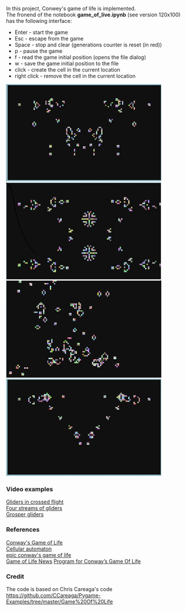 In this project, Conwey's game of life is implemented.    
The fronend of the notebook **game_of_live.ipynb** (see version 120x100)    
has the following interface:   

* Enter - start the game
* Esc   - escape from the game 
* Space - stop and clear (generations counter is reset (in red))
* p     - pause the game
* f     - read the game initial position (opens the file dialog)
* w     - save the  game initial position to the file 
* click - create the cell in the current location
* right click - remove the cell in the current location 

![](images/two_stream_of_gliders_05.png) ![](images/four_streams_of_gliders_05.png)         
![](images/all_king_gliders_05.png) ![](images/two_stream_of_gliders_2_05.png)   

### Video examples

[Gliders in crossed flight](https://www.youtube.com/watch?v=7PJ4_8lKbTQ)   
[Four streams of gliders](https://www.youtube.com/watch?v=G1je5jT7cEc)    
[Grosper gliders](https://www.youtube.com/watch?v=ZG0LpOL26QI)     

### References

[Conway's Game of Life](https://en.wikipedia.org/wiki/Conway%27s_Game_of_Life)   
[Cellular automaton](https://en.wikipedia.org/wiki/Cellular_automaton)    
[epic conway's game of life](https://www.youtube.com/watch?v=C2vgICfQawE)    
[Game of Life News](http://pentadecathlon.com/lifeNews/index.php)
[Program for Conway’s Game Of Life](https://www.geeksforgeeks.org/program-for-conways-game-of-life/)

### Credit

The code is based on Chris Careaga's code https://github.com/CCareaga/Pygame-Examples/tree/master/Game%20Of%20Life

